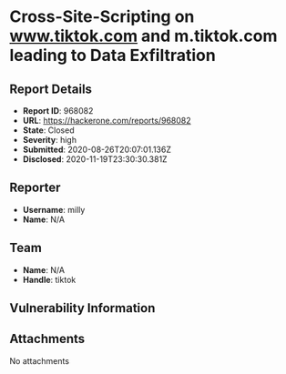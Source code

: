 # Cross-Site-Scripting on www.tiktok.com and m.tiktok.com leading to Data Exfiltration

## Report Details
- **Report ID**: 968082
- **URL**: https://hackerone.com/reports/968082
- **State**: Closed
- **Severity**: high
- **Submitted**: 2020-08-26T20:07:01.136Z
- **Disclosed**: 2020-11-19T23:30:30.381Z

## Reporter
- **Username**: milly
- **Name**: N/A

## Team
- **Name**: N/A
- **Handle**: tiktok

## Vulnerability Information


## Attachments
No attachments
